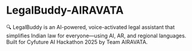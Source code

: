 # LegalBuddy-AIRAVATA
🔍 LegalBuddy is an AI-powered, voice-activated legal assistant that simplifies Indian law for everyone—using AI, AR, and regional languages. Built for Cyfuture AI Hackathon 2025 by Team AIRAVATA.
